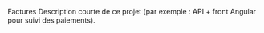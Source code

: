 Factures
Description courte de ce projet (par exemple : API + front Angular pour suivi des paiements).
